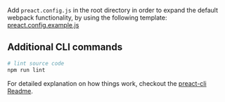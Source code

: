Add `preact.config.js` in the root directory in order to expand the default webpack functionality, by using the following template:
[preact.config.example.js](https://github.com/DanielT404/vitae-frontend/blob/main/preact.config.example.js)

## Additional CLI commands

```bash
# lint source code
npm run lint
```

For detailed explanation on how things work, checkout the [preact-cli Readme](https://github.com/developit/preact-cli/blob/master/README.md).
